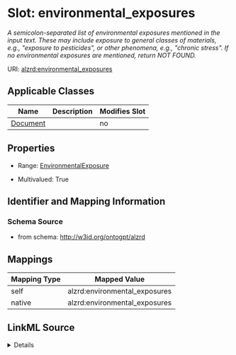 

# Slot: environmental_exposures


_A semicolon-separated list of environmental exposures mentioned in the input text. These may include exposure to general classes of materials, e.g., "exposure to pesticides", or other phenomena, e.g., "chronic stress". If no environmental exposures are mentioned, return NOT FOUND._



URI: [alzrd:environmental_exposures](http://w3id.org/ontogpt/alzrdenvironmental_exposures)



<!-- no inheritance hierarchy -->





## Applicable Classes

| Name | Description | Modifies Slot |
| --- | --- | --- |
| [Document](Document.md) |  |  no  |







## Properties

* Range: [EnvironmentalExposure](EnvironmentalExposure.md)

* Multivalued: True





## Identifier and Mapping Information







### Schema Source


* from schema: http://w3id.org/ontogpt/alzrd




## Mappings

| Mapping Type | Mapped Value |
| ---  | ---  |
| self | alzrd:environmental_exposures |
| native | alzrd:environmental_exposures |




## LinkML Source

<details>
```yaml
name: environmental_exposures
description: A semicolon-separated list of environmental exposures mentioned in the
  input text. These may include exposure to general classes of materials, e.g., "exposure
  to pesticides", or other phenomena, e.g., "chronic stress". If no environmental
  exposures are mentioned, return NOT FOUND.
from_schema: http://w3id.org/ontogpt/alzrd
rank: 1000
alias: environmental_exposures
owner: Document
domain_of:
- Document
range: EnvironmentalExposure
multivalued: true

```
</details>